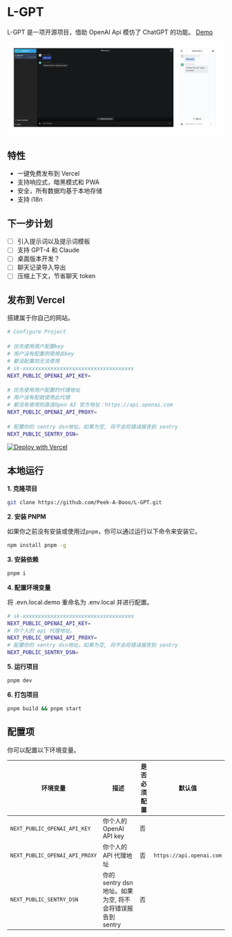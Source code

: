 # L-GPT

L-GPT 是一项开源项目，借助 OpenAI Api 模仿了 ChatGPT 的功能。 [Demo](https://gpt.ltops.cn)

<img src="./public/screenshots/screenshot.png">

## 特性

- 一键免费发布到 Vercel
- 支持响应式，暗黑模式和 PWA
- 安全，所有数据均基于本地存储
- 支持 i18n

## 下一步计划

- [ ] 引入提示词以及提示词模板
- [ ] 支持 GPT-4 和 Claude
- [ ] 桌面版本开发？
- [ ] 聊天记录导入导出
- [ ] 压缩上下文，节省聊天 token

## 发布到 Vercel

搭建属于你自己的网站。

```bash
# Configure Project

# 优先使用用户配置key
# 用户没有配置则使用此key
# 都没配置则无法使用
# sk-xxxxxxxxxxxxxxxxxxxxxxxxxxxxxxxxxxxx
NEXT_PUBLIC_OPENAI_API_KEY=

# 优先使用用户配置的代理地址
# 用户没有配就使用此代理
# 都没有使用则直连Open AI 官方地址：https://api.openai.com
NEXT_PUBLIC_OPENAI_API_PROXY=

# 配置你的 sentry dsn地址。如果为空, 将不会将错误报告到 sentry
NEXT_PUBLIC_SENTRY_DSN=
```

[![Deploy with Vercel](https://vercel.com/button)](https://vercel.com/new/clone?repository-url=https://github.com/Peek-A-Booo/L-GPT&env=NEXT_PUBLIC_OPENAI_API_KEY&env=NEXT_PUBLIC_OPENAI_API_PROXY&env=NEXT_PUBLIC_SENTRY_DSN)

## 本地运行

**1. 克隆项目**

```bash
git clone https://github.com/Peek-A-Booo/L-GPT.git
```

**2. 安装 PNPM**

如果你之前没有安装或使用过`pnpm`，你可以通过运行以下命令来安装它。

```bash
npm install pnpm -g
```

**3. 安装依赖**

```bash
pnpm i
```

**4. 配置环境变量**

将 .evn.local.demo 重命名为 .env.local 并进行配置。

```bash
# sk-xxxxxxxxxxxxxxxxxxxxxxxxxxxxxxxxxxxx
NEXT_PUBLIC_OPENAI_API_KEY=
# 你个人的 api 代理地址。
NEXT_PUBLIC_OPENAI_API_PROXY=
# 配置你的 sentry dsn地址。如果为空, 将不会将错误报告到 sentry
NEXT_PUBLIC_SENTRY_DSN=
```

**5. 运行项目**

```bash
pnpm dev
```

**6. 打包项目**

```bash
pnpm build && pnpm start
```

## 配置项

你可以配置以下环境变量。

| 环境变量                       | 描述                                                      | 是否必须配置 | 默认值                   |
| ------------------------------ | --------------------------------------------------------- | ------------ | ------------------------ |
| `NEXT_PUBLIC_OPENAI_API_KEY`   | 你个人的 OpenAI API key                                   | 否           |                          |
| `NEXT_PUBLIC_OPENAI_API_PROXY` | 你个人的 API 代理地址                                     | 否           | `https://api.openai.com` |
| `NEXT_PUBLIC_SENTRY_DSN`       | 你的 sentry dsn 地址。如果为空, 将不会将错误报告到 sentry | 否           |                          |
